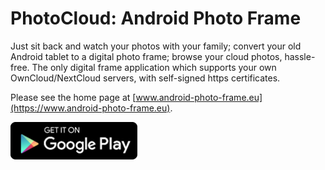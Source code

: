 # PhotoCloud: Android Photo Frame

Just sit back and watch your photos with your family; convert your old Android tablet to a digital photo frame; browse your cloud photos, hassle-free.
The only digital frame application which supports your own OwnCloud/NextCloud servers, with self-signed https certificates.

Please see the home page at [www.android-photo-frame.eu](https://www.android-photo-frame.eu).

<a href="https://play.google.com/store/apps/details?id=sk.baka.photoframe"><img src="docs/images/google-play-badge.png"  height="60px" /></a>


